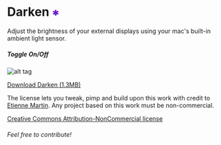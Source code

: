 # Darken ![alt tag](https://raw.githubusercontent.com/etienne-martin/Darken/master/icon/icon16.png)

Adjust the brightness of your external displays using your mac's built-in ambient light sensor.

##### Toggle On/Off

![alt tag](https://git.emartin.ca/emartin/Darken/raw/master/screenshot.png)

[Download Darken (1.3MB)](https://git.emartin.ca/emartin/Darken/raw/master/Darken.zip)

The license lets you tweak, pimp and build upon this work with credit to [Etienne Martin](http://etiennemartin.ca/). Any project based on this work must be non-commercial.

[Creative Commons Attribution-NonCommercial license](https://raw.githubusercontent.com/etienne-martin/Darken/master/LICENSE.txt)

###### Feel free to contribute!

